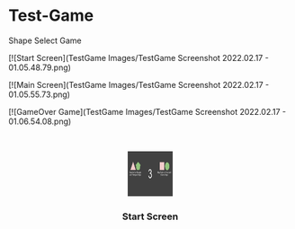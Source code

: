 # Test-Game
Shape Select Game

[![Start Screen](TestGame Images/TestGame Screenshot 2022.02.17 - 01.05.48.79.png)

[![Main Screen](TestGame Images/TestGame Screenshot 2022.02.17 - 01.05.55.73.png)

[![GameOver Game](TestGame Images/TestGame Screenshot 2022.02.17 - 01.06.54.08.png)

<br />
<p align="center">
  <a href="">
    <img src="TestGame Images/TestGame Screenshot 2022.02.17 - 01.05.48.79.png" alt="Logo" width="80" height="80">
  </a>

  <h3 align="center">Start Screen</h3>
    <br />
  </p>
</p>
